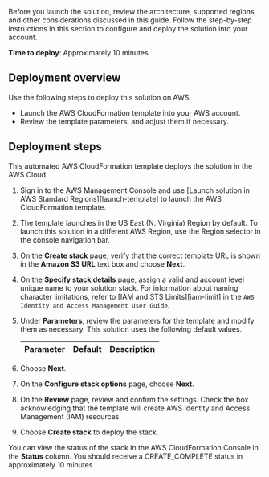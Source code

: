 Before you launch the solution, review the architecture, supported regions, and other considerations discussed in this guide. Follow the step-by-step instructions in this section to configure and deploy the solution into your account.

**Time to deploy**: Approximately 10 minutes

## Deployment overview

Use the following steps to deploy this solution on AWS. 

- Launch the AWS CloudFormation template into your AWS account.
- Review the template parameters, and adjust them if necessary.

## Deployment steps

This automated AWS CloudFormation template deploys the solution in the AWS Cloud.

1. Sign in to the AWS Management Console and use [Launch solution in AWS Standard Regions][launch-template] to launch the AWS CloudFormation template.   
2. The template launches in the US East (N. Virginia) Region by default. To launch this solution in a different AWS Region, use the Region selector in the console navigation bar.
3. On the **Create stack** page, verify that the correct template URL is shown in the **Amazon S3 URL** text box and choose **Next**.
4. On the **Specify stack details** page, assign a valid and account level unique name to your solution stack. For information about naming character limitations, refer to [IAM and STS Limits][iam-limit] in the `AWS Identity and Access Management User Guide`.
5. Under **Parameters**, review the parameters for the template and modify them as necessary. This solution uses the following default values.

    |      Parameter      |    Default   |                                                      Description                                                      |
    |:-------------------:|:------------:|:--------------------------------------------------------------------------------------------------------------|

6. Choose **Next**.
7. On the **Configure stack options** page, choose **Next**.
8. On the **Review** page, review and confirm the settings. Check the box acknowledging that the template will create AWS Identity and Access Management (IAM) resources.
9. Choose **Create stack** to deploy the stack.

You can view the status of the stack in the AWS CloudFormation Console in the **Status** column. You should receive a CREATE_COMPLETE status in approximately 10 minutes.



